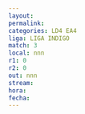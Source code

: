 ```yaml
---
layout: 
permalink: 
categories: LD4 EA4
liga: LIGA INDIGO
match: 3
local: nnn
r1: 0
r2: 0
out: nnn
stream: 
hora: 
fecha:
---
```

